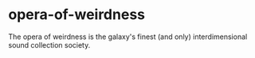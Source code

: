 # opera-of-weirdness
The opera of weirdness is the galaxy's finest (and only) interdimensional sound collection society.
